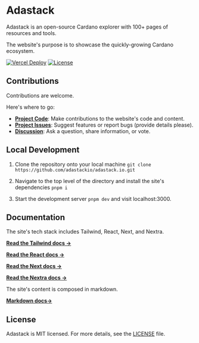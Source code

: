 # Adastack

Adastack is an open-source Cardano explorer with 100+ pages of resources and tools.

The website's purpose is to showcase the quickly-growing Cardano ecosystem.

[![Vercel Deploy](https://deploy-badge.vercel.app/vercel/adastackio-git-main-adastack-projects?name=status)](https://github.com/adastackio/adastack.io/deployments)
[![License](https://img.shields.io/badge/license-MIT-blue)](https://github.com/adastackio/adastack.io/blob/main/LICENSE)

## Contributions

Contributions are welcome. 

Here's where to go:
- [**Project Code**](https://github.com/adastackio/adastack.io): Make contributions to the website's code and content. 
- [**Project Issues**](https://github.com/adastackio/adastack.io/issues): Suggest features or report bugs (provide details please). 
- [**Discussion**](https://github.com/adastackio/adastack.io/discussions): Ask a question, share information, or vote.

## Local Development

1. Clone the repository onto your local machine `git clone https://github.com/adastackio/adastack.io.git`

2. Navigate to the top level of the directory and install the site's dependencies `pnpm i`

3. Start the development server `pnpm dev` and visit localhost:3000.

## Documentation

The site's tech stack includes Tailwind, React, Next, and Nextra.

[**Read the Tailwind docs →**](https://v2.tailwindcss.com/docs)

[**Read the React docs →**](https://react.dev/)

[**Read the Next docs →**](https://nextjs.org/docs)

[**Read the Nextra docs →**](https://nextra.site/docs)

The site's content is composed in markdown.

[**Markdown docs→**](https://www.markdownguide.org/basic-syntax/)

## License

Adastack is MIT licensed. For more details, see the [LICENSE](LICENSE) file.




